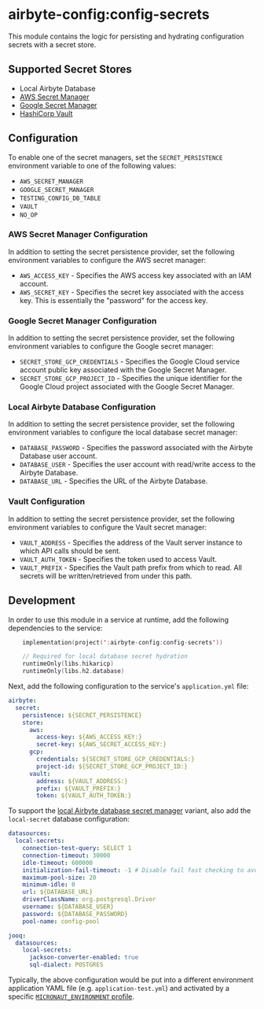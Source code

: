 # airbyte-config:config-secrets

This module contains the logic for persisting and hydrating configuration secrets with a secret store.

## Supported Secret Stores

* Local Airbyte Database
* [AWS Secret Manager](https://docs.aws.amazon.com/secretsmanager/latest/userguide/intro.html)
* [Google Secret Manager](https://cloud.google.com/secret-manager)
* [HashiCorp Vault](https://www.vaultproject.io/)

## Configuration

To enable one of the secret managers, set the `SECRET_PERSISTENCE` environment variable to one of the following values:

* `AWS_SECRET_MANAGER`
* `GOOGLE_SECRET_MANAGER`
* `TESTING_CONFIG_DB_TABLE`
* `VAULT`
* `NO_OP`

### AWS Secret Manager Configuration

In addition to setting the secret persistence provider, set the following environment variables to configure the
AWS secret manager:

* `AWS_ACCESS_KEY` - Specifies the AWS access key associated with an IAM account.
* `AWS_SECRET_KEY` - Specifies the secret key associated with the access key.  This is essentially the "password" for the access key.

### Google Secret Manager Configuration

In addition to setting the secret persistence provider, set the following environment variables to configure the
Google secret manager:

* `SECRET_STORE_GCP_CREDENTIALS` - Specifies the Google Cloud service account public key associated with the Google Secret Manager.
* `SECRET_STORE_GCP_PROJECT_ID` - Specifies the unique identifier for the Google Cloud project associated with the Google Secret Manager.

### Local Airbyte Database Configuration

In addition to setting the secret persistence provider, set the following environment variables to configure the
local database secret manager:

* `DATABASE_PASSWORD` - Specifies the password associated with the Airbyte Database user account.
* `DATABASE_USER` - Specifies the user account with read/write access to the Airbyte Database.
* `DATABASE_URL` - Specifies the URL of the Airbyte Database.

### Vault Configuration

In addition to setting the secret persistence provider, set the following environment variables to configure the
Vault secret manager:

* `VAULT_ADDRESS` - Specifies the address of the Vault server instance to which API calls should be sent.
* `VAULT_AUTH_TOKEN` - Specifies the token used to access Vault.
* `VAULT_PREFIX` - Specifies the Vault path prefix from which to read.  All secrets will be written/retrieved from under this path.

## Development

In order to use this module in a service at runtime, add the following dependencies to the service:

```kotlin
    implementation(project(':airbyte-config:config-secrets'))

    // Required for local database secret hydration
    runtimeOnly(libs.hikaricp)
    runtimeOnly(libs.h2.database)
````

Next, add the following configuration to the service's `application.yml` file:

```yaml
airbyte:
  secret:
    persistence: ${SECRET_PERSISTENCE}
    store:
      aws:
        access-key: ${AWS_ACCESS_KEY:}
        secret-key: ${AWS_SECRET_ACCESS_KEY:}
      gcp:
        credentials: ${SECRET_STORE_GCP_CREDENTIALS:}
        project-id: ${SECRET_STORE_GCP_PROJECT_ID:}
      vault:
        address: ${VAULT_ADDRESS:}
        prefix: ${VAULT_PREFIX:}
        token: ${VAULT_AUTH_TOKEN:}
```

To support the [local Airbyte database secret manager](#local-database-configuration) variant, also add the `local-secret` database configuration:

```yaml
datasources:
  local-secrets:
    connection-test-query: SELECT 1
    connection-timeout: 30000
    idle-timeout: 600000
    initialization-fail-timeout: -1 # Disable fail fast checking to avoid issues due to other pods not being started in time
    maximum-pool-size: 20
    minimum-idle: 0
    url: ${DATABASE_URL}
    driverClassName: org.postgresql.Driver
    username: ${DATABASE_USER}
    password: ${DATABASE_PASSWORD}
    pool-name: config-pool

jooq:
  datasources:
    local-secrets:
      jackson-converter-enabled: true
      sql-dialect: POSTGRES
```

Typically, the above configuration would be put into a different environment application YAML file (e.g. `application-test.yml`) and
activated by a specific [`MICRONAUT_ENVIRONMENT` profile](https://docs.micronaut.io/latest/guide/#environments).
